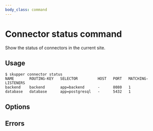 ```yaml
---
body_class: command
---
```


# Connector status command

<section>

Show the status of connectors in the current site.

</section>

<section>

## Usage

~~~ shell
$ skupper connector status
NAME       ROUTING-KEY   SELECTOR         HOST   PORT   MATCHING-LISTENERS
backend    backend       app=backend      -      8080   1
database   database      app=postgresql   -      5432   1
~~~

</section>

<section>

## Options

</section>

<section>

## Errors

</section>
